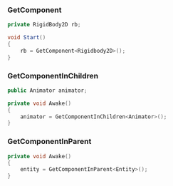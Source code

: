 
### GetComponent

```csharp
private RigidBody2D rb;

void Start()
{
	rb = GetComponent<Rigidbody2D>();
}
```



### GetComponentInChildren

```cpp
public Animator animator;

private void Awake() 
{
	animator = GetComponentInChildren<Animator>();
}

```


### GetComponentInParent
```cpp
private void Awake()  
{  
    entity = GetComponentInParent<Entity>();  
}
```